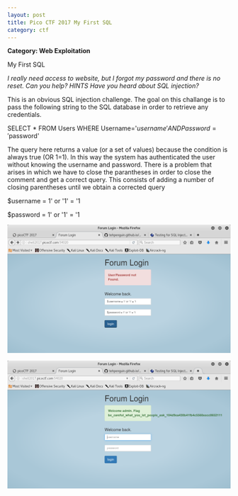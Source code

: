 ```yaml
---
layout: post
title: Pico CTF 2017 My First SQL
category: ctf
---
```

<b>Category: Web Exploitation</b>

  
My First SQL

<i>I really need access to website, but I forgot my password and there is no reset. Can you help?
HINTS
Have you heard about SQL injection?</i>

This is an obvious SQL injection challenge. The goal on this challange is to pass the following string to the SQL database in order to retrieve any credentials. 

SELECT * FROM Users WHERE Username='$username' AND Password='$password'

The query here returns a value (or a set of values) because the condition is always true (OR 1=1). In this way the system has authenticated the user without knowing the username and password. There is a problem that arises in which we have to close the parantheses in order to close the comment and get a correct query. This consists of adding a number of closing parentheses until we obtain a corrected query

$username = 1' or '1' = '1

$password = 1' or '1' = '1

![Image description](/images/myfirstsql.png)


![Image description](/images/myfirstsql2.png)
